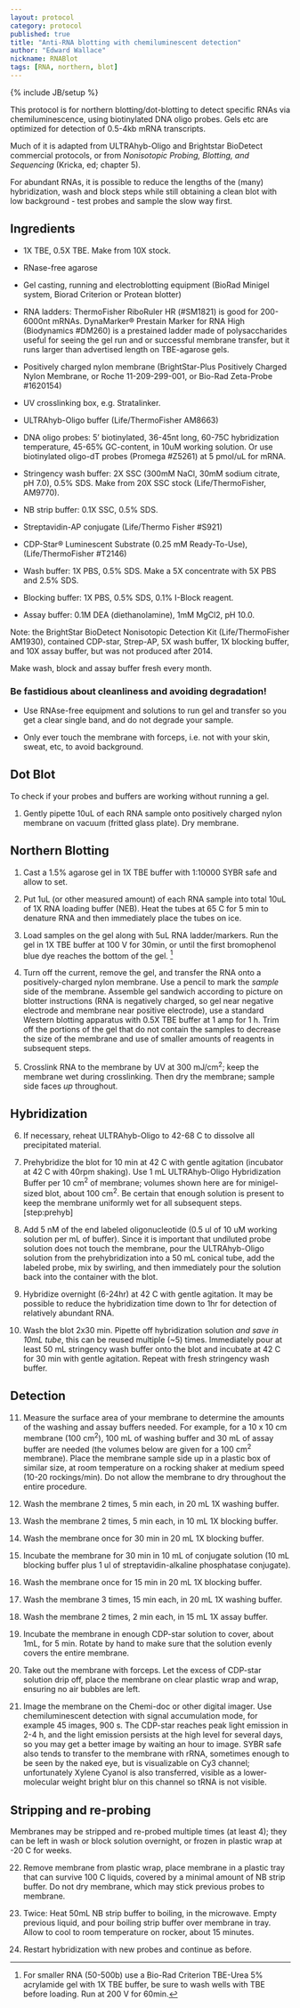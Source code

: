 ```yaml
---
layout: protocol
category: protocol
published: true
title: "Anti-RNA blotting with chemiluminescent detection"
author: "Edward Wallace"
nickname: RNABlot
tags: [RNA, northern, blot]
---
```

{% include JB/setup %}

This protocol is for northern blotting/dot-blotting to detect specific
RNAs via chemiluminescence, using biotinylated DNA oligo probes. Gels etc
are optimized for detection of 0.5-4kb mRNA transcripts.

Much of it is adapted from ULTRAhyb-Oligo and Brightstar BioDetect
commercial protocols, or from *Nonisotopic Probing, Blotting, and
Sequencing* (Kricka, ed; chapter 5).

For abundant RNAs, it is possible to reduce the lengths of the (many) 
hybridization, wash and block steps while still obtaining a clean blot 
with low background - test probes and sample the slow way first.


## Ingredients ##

-   1X TBE, 0.5X TBE. Make from 10X stock.

-   RNase-free agarose

-   Gel casting, running and electroblotting equipment (BioRad Minigel system,
    Biorad Criterion or Protean blotter)

-   RNA ladders: ThermoFisher RiboRuler HR (#SM1821) is good for 200-6000nt mRNAs.
    DynaMarker® Prestain Marker for RNA High (Biodynamics #DM260) is a prestained
    ladder made of polysaccharides useful for seeing the gel run and or successful 
    membrane transfer, but it runs larger than advertised length on TBE-agarose gels.

-   Positively charged nylon membrane (BrightStar-Plus Positively
    Charged Nylon Membrane, or Roche 11-209-299-001, or Bio-Rad Zeta-Probe #1620154)

-   UV crosslinking box, e.g. Stratalinker.

-   ULTRAhyb-Oligo buffer (Life/ThermoFisher AM8663)

-   DNA oligo probes: 5’ biotinylated, 36-45nt long, 60-75C hybridization
    temperature, 45-65% GC-content, in
    10uM working solution. Or use biotinylated oligo-dT
    probes (Promega #Z5261) at 5 pmol/uL for mRNA.

-   Stringency wash buffer: 2X SSC (300mM NaCl, 30mM sodium citrate, pH
    7.0), 0.5% SDS. Make from 20X SSC stock (Life/ThermoFisher, AM9770).

-   NB strip buffer: 0.1X SSC, 0.5% SDS.

-   Streptavidin-AP conjugate (Life/Thermo Fisher #S921)

-   CDP-Star® Luminescent Substrate (0.25 mM Ready-To-Use), (Life/ThermoFisher #T2146)

-   Wash buffer: 1X PBS, 0.5% SDS. Make a 5X concentrate with 5X PBS and 2.5% SDS.

-   Blocking buffer: 1X PBS, 0.5% SDS, 0.1% I-Block reagent.

-   Assay buffer: 0.1M DEA (diethanolamine), 1mM MgCl2, pH 10.0.
    
Note: the BrightStar BioDetect Nonisotopic Detection Kit (Life/ThermoFisher AM1930), 
contained CDP-star, Strep-AP, 5X wash buffer, 1X blocking buffer, and 10X assay buffer, but was not 
produced after 2014.

Make wash, block and assay buffer fresh every month.


### Be fastidious about cleanliness and avoiding degradation! ###

-   Use RNAse-free equipment and solutions to run gel and transfer so
    you get a clear single band, and do not degrade your sample.

-   Only ever touch the membrane with forceps, i.e. not with your skin,
    sweat, etc, to avoid background.


## Dot Blot ##

To check if your probes and buffers are working without running a gel.

1.  Gently pipette 10uL of each RNA sample onto positively charged nylon membrane
    on vacuum (fritted glass plate). Dry membrane.


## Northern Blotting ##

1.  Cast a 1.5% agarose gel in 1X TBE buffer with 1:10000 SYBR safe and
    allow to set.

2.  Put 1uL (or other measured amount) of each RNA sample into total
    10uL of 1X RNA loading buffer (NEB). Heat the tubes at 65 C for 5 min
    to denature RNA and then immediately place the tubes on ice.

3.  Load samples on the gel along with 5uL RNA ladder/markers. Run the gel 
    in 1X TBE buffer at 100 V for 30min, or until the first bromophenol 
    blue dye reaches the bottom of the gel. [^1]

4.  Turn off the current, remove the gel, and transfer the RNA onto a
    positively-charged nylon membrane. Use a pencil to mark the *sample*
    side of the membrane. Assemble gel sandwich according to picture on blotter instructions
    (RNA is negatively charged, so gel near negative electrode and
    membrane near positive electrode), use a standard Western blotting
    apparatus with 0.5X TBE buffer at 1 amp for 1 h. Trim off the
    portions of the gel that do not contain the samples to decrease the
    size of the membrane and use of smaller amounts of reagents in
    subsequent steps. 

5.  Crosslink RNA to the membrane by UV at 300 mJ/cm<sup>2</sup>; keep the
    membrane wet during crosslinking. Then dry the membrane; sample side
    faces *up* throughout.


## Hybridization ##

6.  If necessary, reheat ULTRAhyb-Oligo to 42-68 C to dissolve all
    precipitated material. 

7.  Prehybridize the blot for 10 min at 42 C with gentle agitation (incubator 
    at 42 C with 40rpm shaking). Use 1 mL ULTRAhyb-Oligo Hybridization
    Buffer per 10 cm<sup>2</sup> of membrane; volumes shown here are for
    minigel-sized blot, about 100 cm<sup>2</sup>. Be certain that enough solution 
    is present to keep the membrane uniformly wet for all subsequent steps.
    \[step:prehyb\]

8.  Add 5 nM of the end labeled oligonucleotide (0.5 ul of
    10 uM working solution per mL of buffer). Since it is
    important that undiluted probe solution does not touch the membrane,
    pour the ULTRAhyb-Oligo solution from the prehybridization into a 50
    mL conical tube, add the labeled probe, mix by swirling, and then
    immediately pour the solution back into the container with the blot.

9.  Hybridize overnight (6-24hr) at 42 C with gentle agitation. It may be
    possible to reduce the hybridization time down to 1hr for detection of
    relatively abundant RNA.

10. Wash the blot 2x30 min. Pipette off hybridization solution 
    *and save in 10mL tube*, this can be reused multiple (~5) times. 
    Immediately pour at least 50 mL stringency wash buffer onto the blot 
    and incubate at 42 C for 30 min with gentle agitation. Repeat with fresh 
    stringency wash buffer.


## Detection ##

11. Measure the surface area of your membrane to determine the amounts
    of the washing and assay buffers needed. For example, for a 10 x 10 cm membrane (100
    cm<sup>2</sup>), 100 mL of washing buffer and 30 mL of assay buffer are
    needed (the volumes below are given for a 100 cm<sup>2</sup> membrane).
    Place the membrane sample side up in a plastic box of similar size, 
    at room temperature  on a rocking shaker at medium speed (10-20 rockings/min).
    Do not allow the membrane to dry throughout the entire procedure.

12. Wash the membrane 2 times, 5 min each, in 20 mL 1X washing buffer.

13. Wash the membrane 2 times, 5 min each, in 10 mL 1X blocking buffer.

14. Wash the membrane once for 30 min in 20 mL 1X blocking buffer.

15. Incubate the membrane for 30 min in 10 mL of conjugate solution
    (10 mL blocking buffer plus 1 ul of streptavidin-alkaline phosphatase 
    conjugate).

16. Wash the membrane once for 15 min in 20 mL 1X blocking buffer.

17. Wash the membrane 3 times, 15 min each, in 20 mL 1X washing buffer.

18. Wash the membrane 2 times, 2 min each, in 15 mL 1X assay buffer.

19. Incubate the membrane in enough CDP-star solution to cover, about
    1mL, for 5 min. Rotate by hand to make sure that the solution evenly
    covers the entire membrane.

20. Take out the membrane with forceps. Let the excess of CDP-star
    solution drip off, place the membrane on clear plastic wrap and
    wrap, ensuring no air bubbles are left.

21. Image the membrane on the Chemi-doc or other digital imager. Use
    chemiluminescent detection with signal accumulation mode, for
    example 45 images, 900 s. The CDP-star reaches peak light emission in
    2-4 h, and the light emission persists at the high level for several
    days, so you may get a better image by waiting an hour
    to image. SYBR safe also tends to transfer to the membrane with
    rRNA, sometimes enough to be seen by the naked eye, but is
    visualizable on Cy3 channel; unfortunately Xylene Cyanol
    is also transferred, visible as a lower-molecular
    weight bright blur on this channel so tRNA is not visible.


## Stripping and re-probing ##

Membranes may be stripped and re-probed multiple times (at least 4);
they can be left in wash or block solution overnight, or frozen in
plastic wrap at -20 C for weeks.

22. Remove membrane from plastic wrap, place membrane in a plastic tray
    that can survive 100 C liquids, covered by a minimal amount of NB
    strip buffer. Do not dry membrane, which may stick previous probes
    to membrane.

23. Twice: Heat 50mL NB strip buffer to boiling, in the microwave. Empty
    previous liquid, and pour boiling strip buffer over membrane
    in tray. Allow to cool to room temperature on rocker, about
    15 minutes.

24. Restart hybridization with new probes and continue as before.

[^1]: For smaller RNA (50-500b) use a Bio-Rad Criterion TBE-Urea 5%
    acrylamide gel with 1X TBE buffer, be sure to wash wells with TBE 
    before loading. Run at 200 V for 60min.
